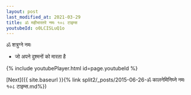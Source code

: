 ```yaml
---
layout: post
last_modified_at: 2021-03-29
title: ॐ महीभारतरे नमः १०८ टाइम्स
youtubeId: o0LCISLuQ1o
---
```

 
 
 ॐ शत्रुग्ने नमः  
 
 -  जो अपने दुश्मनों को मारता है 
 
  
 
  
 
 
 
 
 
 


{% include youtubePlayer.html id=page.youtubeId %}
 
[Next]({{ site.baseurl }}{% link  split2/_posts/2015-06-26-ॐ कालनेमिनिघ्ने नमः १०८ टाइम्स.md%})
 
